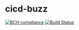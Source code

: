 # cicd-buzz
[![BCH compliance](https://bettercodehub.com/edge/badge/xeenaway/cicd-buzz?branch=master)](https://bettercodehub.com/)
[![Build Status](https://travis-ci.org/xeenaway/cicd-buzz.svg?branch=master)](https://travis-ci.org/xeenaway/cicd-buzz)
